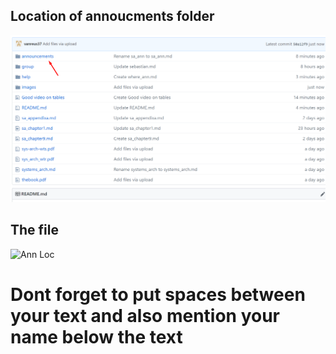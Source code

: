 ## Location of annoucments folder
![Ann Text](/images/help/where_ann.png)
## The file
![Ann Loc](/SystemsArchitecture/images/help/ann_loc.png)
# Dont forget to put spaces between your text and also mention your name below the text
